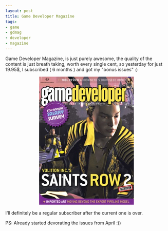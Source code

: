 ```yaml
--- 
layout: post
title: Game Developer Magazine
tags: 
- game
- gdmag
- developer
- magazine
---
```

Game Developer Magazine, is just purely awesome, the quality of the content is just breath taking, worth every single cent, so yesterday for just 19.95$, I subscribed ( 6 months ) and got my "bonus issues" :)
<p style="text-align: center;"><a class="image" href="/images/2009/05/0904gd_cover_576x780.jpg"><img class="size-thumbnail wp-image-540 aligncenter" title="0904gd_cover_576x780" src="/images/2009/05/0904gd_cover_576x780-295x399.jpg" alt="0904gd_cover_576x780" width="295" height="399" /></a></p>
<p style="text-align: left;">I'll definitely be a regular subscriber after the current one is over.</p>
<p style="text-align: left;">PS: Already started devorating the issues from April :))</p>
